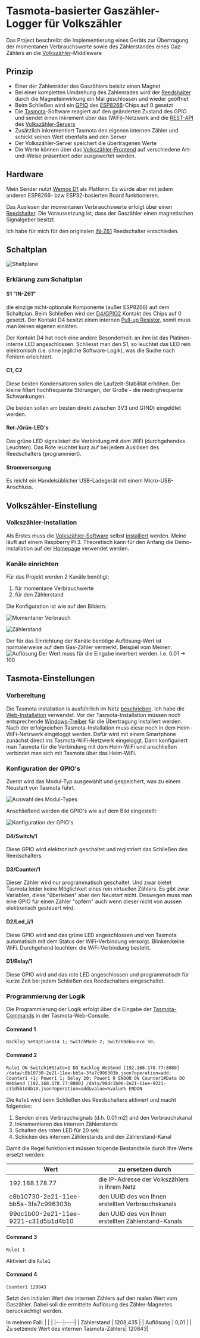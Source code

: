 # Tasmota-basierter Gaszähler-Logger für Volkszähler
Das Project beschreibt die Implementierung eines Geräts zur Übertragung der momentanen Verbrauchswerte sowie des Zählerstandes eines Gaz-Zählers an die [Volkszähler](https://wiki.volkszaehler.org/start)-Middleware

## Prinzip
- Einer der Zahlenräder des Gaszählers beisitz einen Magnet
- Bei einer kompletten Umdrehung des Zahlenrades wird der [Reedshalter](https://de.wikipedia.org/wiki/Reedschalter) durch die Magneteinwirkung ein Mal geschlossen und wieder geöffnet
- Beim Schließen wird ein [GPIO](https://www.wemos.cc/en/latest/d1/d1_mini_lite.html#pin) des [ESP8266](https://en.wikipedia.org/wiki/ESP8266)-Chips auf 0 gesetzt
- Die [Tasmota](https://tasmota.github.io/docs/About/)-Software reagiert auf den geänderten Zustand des GPIO und sendet einen Inkrement über das (WiFi)-Netzwerk and die [REST-API](https://wiki.volkszaehler.org/development/api/reference) des [Volkszähler-Servers](https://wiki.volkszaehler.org/software/middleware)
- Zusätzlich inkrementiert Tasmota den eigenen internen Zähler und schickt seinen Wert ebenfalls and den Server
- Der Volkszähler-Server speichert die übertragenen Werte
- Die Werte können über das [Volkszähler-Frontend](https://wiki.volkszaehler.org/software/frontends/frontend) auf verschiedene Art-und-Weise präsentiert oder ausgewertet werden.

## Hardware

Mein Sender nutzt [Wemos D1](https://www.wemos.cc/en/latest/d1/d1_mini_lite.html) als Platform. Es würde aber mit jedem anderen ESP8266- bzw ESP32-basierten Board funktionieren.

Das Auslesen der momentanen Verbrauchswerte erfolgt über einen [Reedshalter](https://de.wikipedia.org/wiki/Reedschalter). Die Voraussetzung ist, dass der Gaszähler einen magnetischen Signalgeber besitzt.

Ich habe für mich für den originalen [IN-Z61](https://process.honeywell.com/us/en/site/elster-instromet-de/produkte/gasmessung/balgengaszahler/in-z61) Reedschalter entschieden.

## Schaltplan

![Shaltplane](./media/TasmotaGasMeter_CircuitDiagram.png)

### Erklärung zum Schaltplan

#### S1 "IN-Z61"
die einzige nicht-optionale Komponente (außer ESP8266) auf dem Schaltplan. Beim Schließen wird der [D4/GPIO2](https://www.wemos.cc/en/latest/d1/d1_mini_lite.html#pin) Kontakt des Chips auf 0 gesetzt. Der Kontakt D4 besitzt einen internen [Pull-up Resistor](https://en.wikipedia.org/wiki/Pull-up_resistor), somit muss man keinen eigenen einlöten. 

Der Kontakt D4 hat noch eine andere Besonderheit: an ihm ist das Platinen-interne LED angeschlossen. Schliesst man den S1, so leuchtet das LED rein elektronisch (i.e. ohne jegliche Software-Logik), was die Suche nach Fehlern erleichtert.

#### C1, C2
Diese beiden Kondensatoren sollen die Laufzeit-Stabilität erhöhen. Der kleine filtert hochfrequente Störungen, der Große - die niedrigfrequente Schwankungen.

Die beiden sollen am besten direkt zwischen 3V3 und G(ND) eingelötet werden.

#### Rot-/Grün-LED's
Das grüne LED signalisiert die Verbindung mit dem WiFi (durchgehendes Leuchten).
Das Rote leuchtet kurz auf bei jedem Auslösen des Reedschalters (programmiert).

#### Stromversorgung
Es reicht ein Handelsüblicher USB-Ladegerät mit einem Micro-USB-Anschluss.

## Volkszähler-Einstellung

### Volkszähler-Installation
Als Erstes muss die [Volkszähler-Software](https://volkszaehler.org/) selbst [installiert](https://wiki.volkszaehler.org/howto/getstarted) werden. Meine läuft auf einem Raspberry Pi 3.
Theoretisch kann für den Anfang die Demo-Installation auf der [Homepage](https://volkszaehler.org/) verwendet werden.

### Kanäle einrichten
Für das Projekt werden 2 Kanäle benötigt:
1. für momentane Verbrauchwerte
2. für den Zählerstand

Die Konfiguration ist wie auf den Bildern:

![Momentaner Verbrauch](./media/Volkszaehler_Gasverbrauch.png)

![Zählerstand](./media/Volkszaehler_Gas-Zaehlerstand.png)

Der für das Einrichtung der Kanäle benötige Auflösung-Wert ist normalerweise auf dem Gas-Zähler vermerkt. Beispiel vom Meinen:
![Auflösung](./media/GasMeter.jpg)
Der Wert muss für die Eingabe invertiert werden. I.e. 0.01 -> 100

## Tasmota-Einstellungen

### Vorbereitung
Die Tasmota installation is ausführlich im Netz [beschrieben](https://tasmota.github.io/docs/Getting-Started/).
Ich habe die [Web-Installation](https://tasmota.github.io/install/) verwendet.
Vor der Tasmota-Installation müssen noch entsprechende [Windows-Treiber](https://www.wemos.cc/en/latest/ch340_driver.html) für die Übertragung installiert werden.
Nach der erfolgreichen Tasmota-Installation muss diese noch in dem Heim-WiFi-Netzwerk eingeloggt werden. Dafür wird mit einem Smartphone zunächst direct ins Tasmota-WiFi-Netzwerk eingeloggt. Dann konfiguriert man Tasmota für die Verbindung mit dem Heim-WiFi und anschließen verbindet man sich mit Tasmota über das Heim-WiFi. 

### Konfiguration der GPIO's
Zuerst wird das Modul-Typ ausgewählt und gespeichert, was zu einem Neustart von Tasmota führt.

![Auswahl des Modul-Types](./media/Tasmota_ModuleType_Generic18.png)

Anschließend werden die GPIO's wie auf dem Bild eingestellt:

![Konfiguration der GPIO's](./media/Tasmota_GPIO_Config.png)
#### D4/Switch/1
Diese GPIO wird elektronisch geschaltet und registriert das Schließen des Reedschalters.
#### D3/Counter/1
Dieser Zähler wird nur programmatisch geschaltet. Und zwar bietet Tasmota leider keine Möglichkeit eines rein virtuellen Zählers. Es gibt zwar Variablen, diese "überleben" aber den Neustart nicht. Deswegen muss man eine GPIO für einen Zähler "opfern" auch wenn dieser nicht von aussen elektronisch gesteuert wird.
#### D2/Led_i/1 
Diese GPIO wird and das grüne LED angeschlossen und von Tasmota automatisch mit dem Status der WiFi-Verbindung versorgt. Blinken:keine WiFi. Durchgehend leuchten: die WiFi-Verbindung besteht.

#### D1/Relay/1
Diese GPIO wird and das rote LED angeschlossen und programmatisch für kurze Zeit bei jedem Schließen des Reedschalters eingeschaltet.

### Programmierung der Logik
Die Programmierung der Logik erfolgt über die Eingabe der [Tasmota-Commands](https://tasmota.github.io/docs/Commands/) in der Tasmota-Web-Console:

#### Command 1
`Backlog SetOption114 1; SwitchMode 2; SwitchDebounce 50;`

#### Command 2
`Rule1 ON Switch1#State=1 DO Backlog WebSend [192.168.178.77:8080] /data/c8b10730-2e21-11ee-bb5a-3fa7c996303b.json?operation=add; Counter1 +1; Power1 1; Delay 20; Power1 0 ENDON ON Counter1#Data DO WebSend [192.168.178.77:8080] /data/99dc1b00-2e21-11ee-9221-c31d5b1d4b10.json?operation=add&value=%value% ENDON`

Die `Rule1` wird beim Schließen des Reedschalters aktiviert und macht folgendes:
1. Senden eines Verbrauchsignals (d.h. 0.01 m2) and den Verbrauchskanal
2. Inkrementieren des internen Zählerstands
3. Schalten des roten LED für 20 sek
4. Schicken des internen Zählerstands and den Zählerstand-Kanal

Damit die Regel funktioniert müssen folgende Bestandteile durch Ihre Werte ersetzt werden:

|Wert| zu ersetzen durch|
|----|------------------|
|192.168.178.77| die IP-Adresse der Volkszählers in Ihrem Netz|
|c8b10730-2e21-11ee-bb5a-3fa7c996303b| den UUID des von Ihnen erstellten Verbrauchskanals |
|99dc1b00-2e21-11ee-9221-c31d5b1d4b10| den UUID des von Ihnen erstellten Zählerstand-Kanals |

#### Command 3
`Rule1 1`

Aktiviert die `Rule1`

#### Command 4
`Counter1 120843`

Setzt den initialen Wert des internen Zählers auf den realen Wert vom Gaszähler. Dabei soll die ermittelte Auflösung des Zähler-Magnetes berücksichtigt werden. 

In meinem Fall: 
| | |
|---|----|
| Zählerstand | 1208,435 |
| Auflösung | 0,01 |
| Zu setzende Wert des internen Tasmota-Zählers| 120843|
